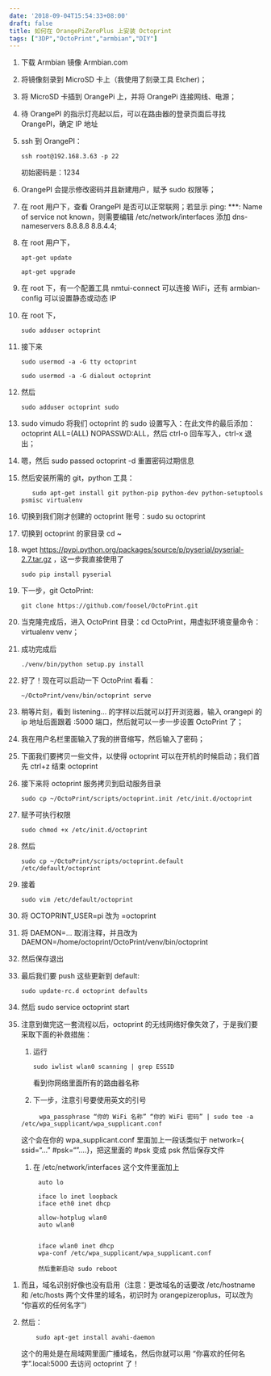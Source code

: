 ```yaml
---
date: '2018-09-04T15:54:33+08:00'
draft: false
title: 如何在 OrangePiZeroPlus 上安装 Octoprint
tags: ["3DP","OctoPrint","armbian","DIY"]
---
```



1.  下载 Armbian 镜像 Armbian.com

2.  将镜像刻录到 MicroSD 卡上（我使用了刻录工具 Etcher)；

3.  将 MicroSD 卡插到 OrangePi 上，并将 OrangePi 连接网线、电源；

4.  待 OrangePI 的指示灯亮起以后，可以在路由器的登录页面后寻找 OrangePI，确定 IP
    地址

5.  ssh 到 OrangePI：

    ~~~~~~~~~~~~~~~~~~~~~~~~~~~~~~~~~~~~~~~~~~~~~~~~~~~~~~~~~~~~~~~~~~~~~~~~~~~~
    ssh root@192.168.3.63 -p 22
    ~~~~~~~~~~~~~~~~~~~~~~~~~~~~~~~~~~~~~~~~~~~~~~~~~~~~~~~~~~~~~~~~~~~~~~~~~~~~

    初始密码是：1234

6.  OrangePI 会提示修改密码并且新建用户，赋予 sudo 权限等；

7.  在 root 用户下，查看 OrangePI 是否可以正常联网；若显示 ping: \*\*\*: Name of
    service not known，则需要编辑 /etc/network/interfaces 添加 dns-nameservers
    8.8.8.8 8.8.4.4;

8.  在 root 用户下，

    ~~~~~~~~~~~~~~~~~~~~~~~~~~~~~~~~~~~~~~~~~~~~~~~~~~~~~~~~~~~~~~~~~~~~~~~~~~~~
    apt-get update
    ~~~~~~~~~~~~~~~~~~~~~~~~~~~~~~~~~~~~~~~~~~~~~~~~~~~~~~~~~~~~~~~~~~~~~~~~~~~~

    ~~~~~~~~~~~~~~~~~~~~~~~~~~~~~~~~~~~~~~~~~~~~~~~~~~~~~~~~~~~~~~~~~~~~~~~~~~~~
    apt-get upgrade
    ~~~~~~~~~~~~~~~~~~~~~~~~~~~~~~~~~~~~~~~~~~~~~~~~~~~~~~~~~~~~~~~~~~~~~~~~~~~~

9.  在 root 下，有一个配置工具 nmtui-connect 可以连接 WiFi，还有 armbian-config
    可以设置静态或动态 IP

10. 在 root 下，

    ~~~~~~~~~~~~~~~~~~~~~~~~~~~~~~~~~~~~~~~~~~~~~~~~~~~~~~~~~~~~~~~~~~~~~~~~~~~~
    sudo adduser octoprint
    ~~~~~~~~~~~~~~~~~~~~~~~~~~~~~~~~~~~~~~~~~~~~~~~~~~~~~~~~~~~~~~~~~~~~~~~~~~~~

11. 接下来

    ~~~~~~~~~~~~~~~~~~~~~~~~~~~~~~~~~~~~~~~~~~~~~~~~~~~~~~~~~~~~~~~~~~~~~~~~~~~~
    sudo usermod -a -G tty octoprint
    ~~~~~~~~~~~~~~~~~~~~~~~~~~~~~~~~~~~~~~~~~~~~~~~~~~~~~~~~~~~~~~~~~~~~~~~~~~~~

    ~~~~~~~~~~~~~~~~~~~~~~~~~~~~~~~~~~~~~~~~~~~~~~~~~~~~~~~~~~~~~~~~~~~~~~~~~~~~
    sudo usermod -a -G dialout octoprint
    ~~~~~~~~~~~~~~~~~~~~~~~~~~~~~~~~~~~~~~~~~~~~~~~~~~~~~~~~~~~~~~~~~~~~~~~~~~~~

12. 然后

    ~~~~~~~~~~~~~~~~~~~~~~~~~~~~~~~~~~~~~~~~~~~~~~~~~~~~~~~~~~~~~~~~~~~~~~~~~~~~
    sudo adduser octoprint sudo
    ~~~~~~~~~~~~~~~~~~~~~~~~~~~~~~~~~~~~~~~~~~~~~~~~~~~~~~~~~~~~~~~~~~~~~~~~~~~~

13. sudo vimudo 将我们 octoprint 的 sudo 设置写入：在此文件的最后添加：octoprint
    ALL=(ALL) NOPASSWD:ALL，然后 ctrl-o 回车写入，ctrl-x 退出；

14. 嗯，然后 sudo passed octoprint -d 重置密码过期信息

15. 然后安装所需的 git，python 工具：

    ~~~~~~~~~~~~~~~~~~~~~~~~~~~~~~~~~~~~~~~~~~~~~~~~~~~~~~~~~~~~~~~~~~~~~~~~~~~~
       sudo apt-get install git python-pip python-dev python-setuptools psmisc virtualenv
    ~~~~~~~~~~~~~~~~~~~~~~~~~~~~~~~~~~~~~~~~~~~~~~~~~~~~~~~~~~~~~~~~~~~~~~~~~~~~

16. 切换到我们刚才创建的 octoprint 账号：sudo su octoprint

17. 切换到 octoprint 的家目录 cd \~

18. wget https://pypi.python.org/packages/source/p/pyserial/pyserial-2.7.tar.gz
    ，这一步我直接使用了

    ~~~~~~~~~~~~~~~~~~~~~~~~~~~~~~~~~~~~~~~~~~~~~~~~~~~~~~~~~~~~~~~~~~~~~~~~~~~~
    sudo pip install pyserial
    ~~~~~~~~~~~~~~~~~~~~~~~~~~~~~~~~~~~~~~~~~~~~~~~~~~~~~~~~~~~~~~~~~~~~~~~~~~~~

19. 下一步，git OctoPrint:

    ~~~~~~~~~~~~~~~~~~~~~~~~~~~~~~~~~~~~~~~~~~~~~~~~~~~~~~~~~~~~~~~~~~~~~~~~~~~~
    git clone https://github.com/foosel/OctoPrint.git
    ~~~~~~~~~~~~~~~~~~~~~~~~~~~~~~~~~~~~~~~~~~~~~~~~~~~~~~~~~~~~~~~~~~~~~~~~~~~~

20. 当克隆完成后，进入 OctoPrint 目录：cd OctoPrint，用虚拟环境变量命令：
    virtualenv venv；

21. 成功完成后

    ~~~~~~~~~~~~~~~~~~~~~~~~~~~~~~~~~~~~~~~~~~~~~~~~~~~~~~~~~~~~~~~~~~~~~~~~~~~~
    ./venv/bin/python setup.py install
    ~~~~~~~~~~~~~~~~~~~~~~~~~~~~~~~~~~~~~~~~~~~~~~~~~~~~~~~~~~~~~~~~~~~~~~~~~~~~

22. 好了！现在可以启动一下 OctoPrint 看看：

    ~~~~~~~~~~~~~~~~~~~~~~~~~~~~~~~~~~~~~~~~~~~~~~~~~~~~~~~~~~~~~~~~~~~~~~~~~~~~
    ~/OctoPrint/venv/bin/octoprint serve
    ~~~~~~~~~~~~~~~~~~~~~~~~~~~~~~~~~~~~~~~~~~~~~~~~~~~~~~~~~~~~~~~~~~~~~~~~~~~~

23. 稍等片刻，看到 listening… 的字样以后就可以打开浏览器，输入 orangepi 的 ip
    地址后面跟着 :5000 端口，然后就可以一步一步设置 OctoPrint 了；

24. 我在用户名栏里面输入了我的拼音缩写，然后输入了密码；

25. 下面我们要拷贝一些文件，以使得 octoprint 可以在开机的时候启动；我们首先
    ctrl+z 结束 octoprint

26. 接下来将 octoprint 服务拷贝到启动服务目录

    ~~~~~~~~~~~~~~~~~~~~~~~~~~~~~~~~~~~~~~~~~~~~~~~~~~~~~~~~~~~~~~~~~~~~~~~~~~~~
    sudo cp ~/OctoPrint/scripts/octoprint.init /etc/init.d/octoprint
    ~~~~~~~~~~~~~~~~~~~~~~~~~~~~~~~~~~~~~~~~~~~~~~~~~~~~~~~~~~~~~~~~~~~~~~~~~~~~

27. 赋予可执行权限

    ~~~~~~~~~~~~~~~~~~~~~~~~~~~~~~~~~~~~~~~~~~~~~~~~~~~~~~~~~~~~~~~~~~~~~~~~~~~~
    sudo chmod +x /etc/init.d/octoprint
    ~~~~~~~~~~~~~~~~~~~~~~~~~~~~~~~~~~~~~~~~~~~~~~~~~~~~~~~~~~~~~~~~~~~~~~~~~~~~

28. 然后

    ~~~~~~~~~~~~~~~~~~~~~~~~~~~~~~~~~~~~~~~~~~~~~~~~~~~~~~~~~~~~~~~~~~~~~~~~~~~~
    sudo cp ~/OctoPrint/scripts/octoprint.default /etc/default/octoprint
    ~~~~~~~~~~~~~~~~~~~~~~~~~~~~~~~~~~~~~~~~~~~~~~~~~~~~~~~~~~~~~~~~~~~~~~~~~~~~

29. 接着

    ~~~~~~~~~~~~~~~~~~~~~~~~~~~~~~~~~~~~~~~~~~~~~~~~~~~~~~~~~~~~~~~~~~~~~~~~~~~~
    sudo vim /etc/default/octoprint
    ~~~~~~~~~~~~~~~~~~~~~~~~~~~~~~~~~~~~~~~~~~~~~~~~~~~~~~~~~~~~~~~~~~~~~~~~~~~~

30. 将 OCTOPRINT_USER=pi 改为 =octoprint

31. 将 DAEMON=… 取消注释，并且改为
    DAEMON=/home/octoprint/OctoPrint/venv/bin/octoprint

32. 然后保存退出

33. 最后我们要 push 这些更新到 default:

    ~~~~~~~~~~~~~~~~~~~~~~~~~~~~~~~~~~~~~~~~~~~~~~~~~~~~~~~~~~~~~~~~~~~~~~~~~~~~
    sudo update-rc.d octoprint defaults
    ~~~~~~~~~~~~~~~~~~~~~~~~~~~~~~~~~~~~~~~~~~~~~~~~~~~~~~~~~~~~~~~~~~~~~~~~~~~~

34. 然后 sudo service octoprint start

35. 注意到做完这一套流程以后，octoprint
    的无线网络好像失效了，于是我们要采取下面的补救措施：

    1.  运行

        ~~~~~~~~~~~~~~~~~~~~~~~~~~~~~~~~~~~~~~~~~~~~~~~~~~~~~~~~~~~~~~~~~~~~~~~~
        sudo iwlist wlan0 scanning | grep ESSID
        ~~~~~~~~~~~~~~~~~~~~~~~~~~~~~~~~~~~~~~~~~~~~~~~~~~~~~~~~~~~~~~~~~~~~~~~~

        看到你网络里面所有的路由器名称

    2.  下一步，注意引号要使用英文的引号

    ~~~~~~~~~~~~~~~~~~~~~~~~~~~~~~~~~~~~~~~~~~~~~~~~~~~~~~~~~~~~~~~~~~~~~~~~~~~~
         wpa_passphrase “你的 WiFi 名称” “你的 WiFi 密码” | sudo tee -a /etc/wpa_supplicant/wpa_supplicant.conf
    ~~~~~~~~~~~~~~~~~~~~~~~~~~~~~~~~~~~~~~~~~~~~~~~~~~~~~~~~~~~~~~~~~~~~~~~~~~~~

    这个会在你的 wpa_supplicant.conf 里面加上一段话类似于 network={ ssid=“…”
    \#psk=“”….}，把这里面的 \#psk 变成 psk 然后保存文件

    1.  在 /etc/network/interfaces 这个文件里面加上

~~~~~~~~~~~~~~~~~~~~~~~~~~~~~~~~~~~~~~~~~~~~~~~~~~~~~~~~~~~~~~~~~~~~~~~~~~~~~~~~
        auto lo

        iface lo inet loopback
        iface eth0 inet dhcp

        allow-hotplug wlan0
        auto wlan0


        iface wlan0 inet dhcp
        wpa-conf /etc/wpa_supplicant/wpa_supplicant.conf

        然后重新启动 sudo reboot
~~~~~~~~~~~~~~~~~~~~~~~~~~~~~~~~~~~~~~~~~~~~~~~~~~~~~~~~~~~~~~~~~~~~~~~~~~~~~~~~

1.  而且，域名识别好像也没有启用（注意：更改域名的话要改 /etc/hostname 和
    /etc/hosts 两个文件里的域名，初识时为 orangepizeroplus，可以改为
    “你喜欢的任何名字”)

2.  然后：

    ~~~~~~~~~~~~~~~~~~~~~~~~~~~~~~~~~~~~~~~~~~~~~~~~~~~~~~~~~~~~~~~~~~~~~~~~~~~~
        sudo apt-get install avahi-daemon
    ~~~~~~~~~~~~~~~~~~~~~~~~~~~~~~~~~~~~~~~~~~~~~~~~~~~~~~~~~~~~~~~~~~~~~~~~~~~~

    这个的用处是在局域网里面广播域名，然后你就可以用
    “你喜欢的任何名字”.local:5000 去访问 octoprint 了！
